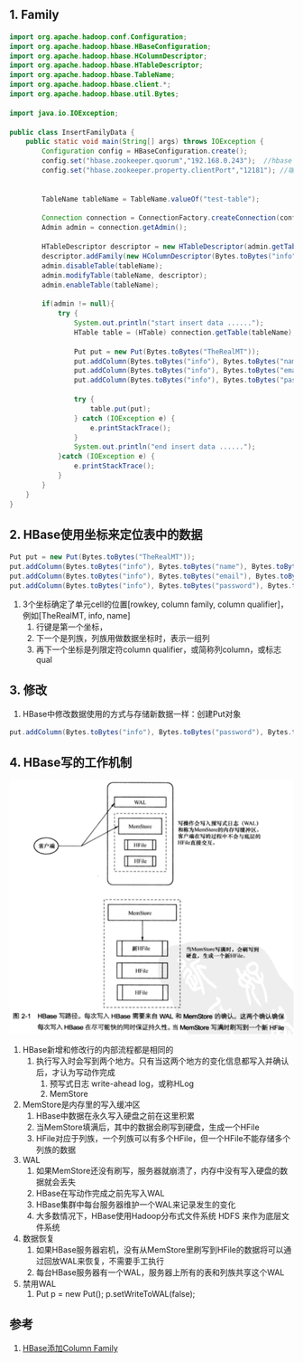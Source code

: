 
## 1. Family

```java
import org.apache.hadoop.conf.Configuration;
import org.apache.hadoop.hbase.HBaseConfiguration;
import org.apache.hadoop.hbase.HColumnDescriptor;
import org.apache.hadoop.hbase.HTableDescriptor;
import org.apache.hadoop.hbase.TableName;
import org.apache.hadoop.hbase.client.*;
import org.apache.hadoop.hbase.util.Bytes;

import java.io.IOException;

public class InsertFamilyData {
    public static void main(String[] args) throws IOException {
        Configuration config = HBaseConfiguration.create();
        config.set("hbase.zookeeper.quorum","192.168.0.243");  //hbase 服务地址
        config.set("hbase.zookeeper.property.clientPort","12181"); //端口号


        TableName tableName = TableName.valueOf("test-table");

        Connection connection = ConnectionFactory.createConnection(config);
        Admin admin = connection.getAdmin();

        HTableDescriptor descriptor = new HTableDescriptor(admin.getTableDescriptor(tableName));
        descriptor.addFamily(new HColumnDescriptor(Bytes.toBytes("info")));
        admin.disableTable(tableName);
        admin.modifyTable(tableName, descriptor);
        admin.enableTable(tableName);

        if(admin != null){
            try {
                System.out.println("start insert data ......");
                HTable table = (HTable) connection.getTable(tableName);

                Put put = new Put(Bytes.toBytes("TheRealMT"));
                put.addColumn(Bytes.toBytes("info"), Bytes.toBytes("name"), Bytes.toBytes("Mark Twain"));
                put.addColumn(Bytes.toBytes("info"), Bytes.toBytes("email"), Bytes.toBytes("samuel@clemens.org"));
                put.addColumn(Bytes.toBytes("info"), Bytes.toBytes("password"), Bytes.toBytes("Langhorne"));

                try {
                    table.put(put);
                } catch (IOException e) {
                    e.printStackTrace();
                }
                System.out.println("end insert data ......");
            }catch (IOException e) {
                e.printStackTrace();
            }
        }
    }
}

```

## 2. HBase使用坐标来定位表中的数据

```java
Put put = new Put(Bytes.toBytes("TheRealMT"));
put.addColumn(Bytes.toBytes("info"), Bytes.toBytes("name"), Bytes.toBytes("Mark Twain"));
put.addColumn(Bytes.toBytes("info"), Bytes.toBytes("email"), Bytes.toBytes("samuel@clemens.org"));
put.addColumn(Bytes.toBytes("info"), Bytes.toBytes("password"), Bytes.toBytes("Langhorne"));
```

1. 3个坐标确定了单元cell的位置[rowkey, column family, column qualifier]，例如[TheRealMT, info, name]
    1. 行键是第一个坐标，
    2. 下一个是列族，列族用做数据坐标时，表示一组列
    3. 再下一个坐标是列限定符column qualifier，或简称列column，或标志qual

## 3. 修改

1. HBase中修改数据使用的方式与存储新数据一样：创建Put对象

```java
put.addColumn(Bytes.toBytes("info"), Bytes.toBytes("password"), Bytes.toBytes("abc123"));
```

## 4. HBase写的工作机制

![图2-1.HBase写路径.png](图2-1.HBase写路径.png)

1. HBase新增和修改行的内部流程都是相同的
    1. 执行写入时会写到两个地方。只有当这两个地方的变化信息都写入并确认后，才认为写动作完成
        1. 预写式日志 write-ahead log，或称HLog
        2. MemStore
2. MemStore是内存里的写入缓冲区
    1. HBase中数据在永久写入硬盘之前在这里积累
    2. 当MemStore填满后，其中的数据会刷写到硬盘，生成一个HFile
    3. HFile对应于列族，一个列族可以有多个HFile，但一个HFile不能存储多个列族的数据
3. WAL
    1. 如果MemStore还没有刷写，服务器就崩溃了，内存中没有写入硬盘的数据就会丢失
    2. HBase在写动作完成之前先写入WAL
    3. HBase集群中每台服务器维护一个WAL来记录发生的变化
    4. 大多数情况下，HBase使用Hadoop分布式文件系统 HDFS 来作为底层文件系统
4. 数据恢复
    1. 如果HBase服务器宕机，没有从MemStore里刷写到HFile的数据将可以通过回放WAL来恢复，不需要手工执行
    2. 每台HBase服务器有一个WAL，服务器上所有的表和列族共享这个WAL
5. 禁用WAL
    1. Put p = new Put(); p.setWriteToWAL(false);


## 参考

1. [HBase添加Column Family](https://blog.csdn.net/ipolaris/article/details/8554039)